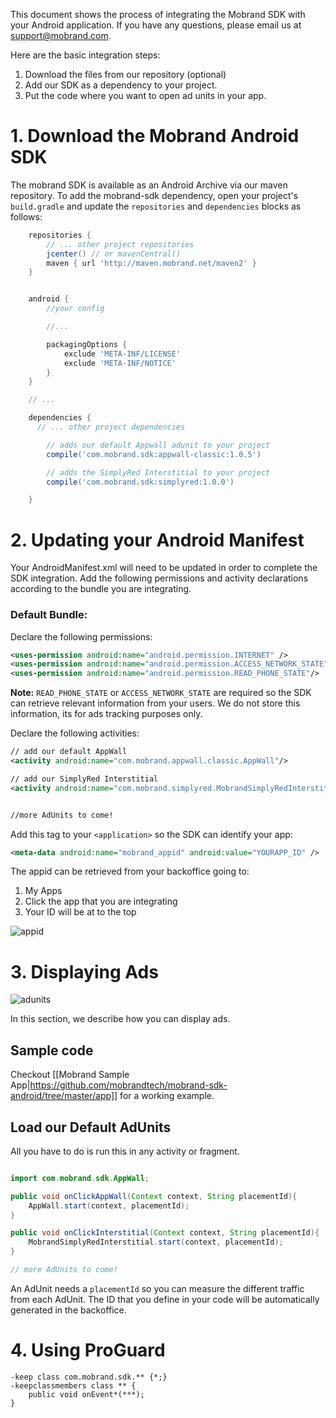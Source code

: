 This document shows the process of integrating the Mobrand SDK with your Android application. If you have any questions, please email us at [support@mobrand.com](mailto:support@mobrand.com).

Here are the basic integration steps:

1. Download the files from our repository (optional)
2. Add our SDK as a dependency to your project.
3. Put the code where you want to open ad units in your app.

# 1. Download the Mobrand Android SDK


The mobrand SDK is available as an Android Archive via our maven repository. To add the mobrand-sdk dependency, open your project's `build.gradle` and update the `repositories` and `dependencies` blocks as follows:  

```groovy
    repositories {
        // ... other project repositories
        jcenter() // or mavenCentral()
        maven { url 'http://maven.mobrand.net/maven2' }
    }


    android {
        //your config

        //...

        packagingOptions {
            exclude 'META-INF/LICENSE'
            exclude 'META-INF/NOTICE'
        }
    }

    // ...

    dependencies {
      // ... other project dependencies

        // adds our default Appwall adunit to your project
        compile('com.mobrand.sdk:appwall-classic:1.0.5')

        // adds the SimplyRed Interstitial to your project
        compile('com.mobrand.sdk:simplyred:1.0.0')

    }
```

# 2. Updating your Android Manifest

Your AndroidManifest.xml will need to be updated in order to complete the SDK integration. Add the following permissions and activity declarations according to the bundle you are integrating.

### Default Bundle:

  Declare the following permissions:

  ```xml
  <uses-permission android:name="android.permission.INTERNET" />
  <uses-permission android:name="android.permission.ACCESS_NETWORK_STATE" />
  <uses-permission android:name="android.permission.READ_PHONE_STATE"/>
  ```

  **Note:** `READ_PHONE_STATE` or `ACCESS_NETWORK_STATE` are required so the SDK can retrieve relevant information from your users. We do not store this information, its for ads tracking purposes only.

  Declare the following activities:

  ```xml
  // add our default AppWall
  <activity android:name="com.mobrand.appwall.classic.AppWall"/>

  // add our SimplyRed Interstitial
  <activity android:name="com.mobrand.simplyred.MobrandSimplyRedInterstitial" />


  //more AdUnits to come!
  ```

  Add this tag to your `<application>` so the SDK can identify your app:
  ```xml
  <meta-data android:name="mobrand_appid" android:value="YOURAPP_ID" />
  ```

The appid can be retrieved from your backoffice going to:

1. My Apps
2. Click the app that you are integrating
3. Your ID will be at to the top

![appid](wiki/images/appid.png)


# 3. Displaying Ads

![adunits](wiki/images/githubadunits.png)

In this section, we describe how you can display ads.

## Sample code

Checkout [[Mobrand Sample App|https://github.com/mobrandtech/mobrand-sdk-android/tree/master/app]] for a working example.

## Load our Default AdUnits

All you have to do is run this in any activity or fragment.

```java

import com.mobrand.sdk.AppWall;

public void onClickAppWall(Context context, String placementId){
    AppWall.start(context, placementId);
}

public void onClickInterstitial(Context context, String placementId){
    MobrandSimplyRedInterstitial.start(context, placementId);
}

// more AdUnits to come!

```

An AdUnit needs a `placementId` so you can measure the different traffic from each AdUnit. The ID that you define in your code will be automatically generated in the backoffice.



# 4. Using ProGuard

```
-keep class com.mobrand.sdk.** {*;}
-keepclassmembers class ** {
    public void onEvent*(***);
}
```